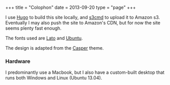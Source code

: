 +++
title = "Colophon"
date = 2013-09-20
type = "page"
+++

I use [Hugo](http://gohugo.io) to build this site locally, and [s3cmd](http://s3tools.org) to upload it to Amazon s3. Eventually I may also push the site to Amazon's CDN, but for now the site seems plenty fast enough.

The fonts used are [Lato](http://www.google.com/fonts/specimen/Lato) and [Ubuntu](http://www.google.com/fonts/specimen/Ubuntu). 

The design is adapted from the [Casper](https://github.com/vjeantet/hugo-theme-casper) theme.

### Hardware

I predominantly use a Macbook, but I also have a custom-built desktop that runs both Windows and Linux (Ubuntu 13.04).